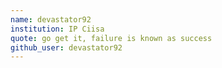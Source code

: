 ```yaml
---
name: devastator92
institution: IP Ciisa
quote: go get it, failure is known as success
github_user: devastator92
---
```

